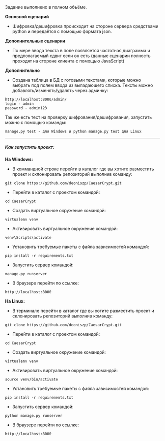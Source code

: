 
Задание выполнено в полном объёме.

**Основной сценарий**
- Шифровка/дешифровка происходит на стороне сервера средствами python и передаётся с помощью формата json.

**Дополнительные сценарии**
- По мере ввода текста в поле появляется частотная диаграмма и предполагаемый сдвиг если он есть (данные сценарии полность проходят на стороне клиента с помощью JavaScript)

**Дополнительно**
- Создана таблица в БД с готовыми текстами, которые можно выбрать под полем ввода из выпадающего списка. Тексты можно добавлять/изменять/удалять через админку:
```
http://localhost:8000/admin/
login - admin
password - admin123
```
Так же есть тест на проверку шифрования/дешифрования, запустить можно с помощью команды:
```
manage.py test - для Windows и python manage.py test для Linux
```


-------------------------------------------------------------------------------------------------------------------
##### Как запустить проект:

**На Windows:**

- В коммандной строке перейти в каталог где вы хотите разместить проект и склонировать репозиторий выполнив команду:
```
git clone https://github.com/deoniszp/CaesarCrypt.git
```
- Перейти в каталог с проектом командой:
```
cd CaesarCrypt
```
- Создать виртуальное окружение командой:
```
virtualenv venv
```
- Активировать виртуальное окружение командой:
```
venv\Scripts\activate
```
- Установить требуемые пакеты с файла зависимостей командой:
```
pip install -r requirements.txt
```
- Запустить сервер командой:
```
manage.py runserver
```
- В браузере перейти по ссылке:
```
http://localhost:8000
```

**На Linux:**

- В терминале перейти в каталог где вы хотите разместить проект и склонировать репозиторий выполнив команду:
```
git clone https://github.com/deoniszp/CaesarCrypt.git
```
- Перейти в каталог с проектом командой:
```
cd CaesarCrypt
```
- Создать виртуальное окружение командой:
```
virtualenv venv
```
- Активировать виртуальное окружение командой:
```
source venv/bin/activate
```
- Установить требуемые пакеты с файла зависимостей командой:
```
pip install -r requirements.txt
```
- Запустить сервер командой:
```
python manage.py runserver
```
- В браузере перейти по ссылке:
```
http://localhost:8000
```
